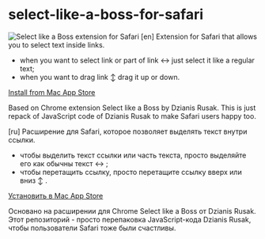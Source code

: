 # select-like-a-boss-for-safari
![Select like a Boss extension for Safari](http://arm1.ru/img/uploaded/images/select-like-a-boss-dlya-safari.gif "Screenshot")
[en]
Extension for Safari that allows you to select text inside links.
- when you want to select link or part of link ↔ just select it like a regular text; 
- when you want to drag link ↕ drag it up or down.

[Install from Mac App Store](https://itunes.apple.com/ru/app/select-like-a-boss/id1437310115?mt=12)

Based on Chrome extension Select like a Boss by Dzianis Rusak. This is just repack of JavaScript code of Dzianis Rusak to make Safari users happy too.

[ru]
Расширение для Safari, которое позволяет выделять текст внутри ссылки.
- чтобы выделить текст ссылки или часть текста, просто выделяйте его как обычны текст ↔ ; 
- чтобы перетащить ссылку, просто перетащите ссылку вверх или вниз ↕ .

[Установить в Mac App Store](https://itunes.apple.com/ru/app/select-like-a-boss/id1437310115?mt=12)

Основано на расширении для Chrome Select like a Boss от Dzianis Rusak. Этот репозиторий - просто перепаковка JavaScript-кода Dzianis Rusak, чтобы пользователи Safari тоже были счастливы.
